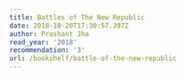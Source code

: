 ```yaml
---
title: Battles of The New Republic
date: 2018-10-20T17:30:57.397Z
author: Prashant Jha
read_year: '2018'
recommendation: '3'
url: /bookshelf/battle-of-the-new-republic
---
```


